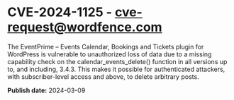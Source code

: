 # CVE-2024-1125 - cve-request@wordfence.com

The EventPrime – Events Calendar, Bookings and Tickets plugin for WordPress is vulnerable to unauthorized loss of data due to a missing capability check on the calendar_events_delete() function in all versions up to, and including, 3.4.3. This makes it possible for authenticated attackers, with subscriber-level access and above, to delete arbitrary posts.

**Publish date:** 2024-03-09
